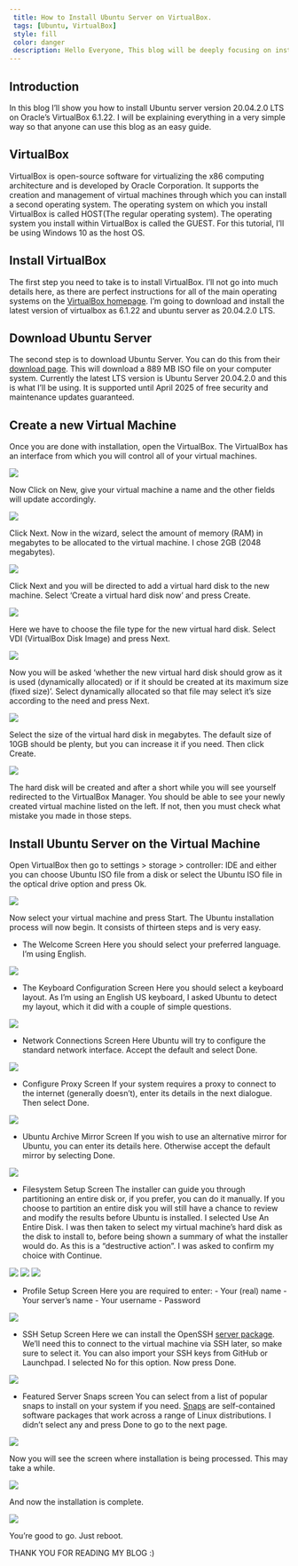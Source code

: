 ```yaml
---
 title: How to Install Ubuntu Server on VirtualBox. 
 tags: [Ubuntu, VirtualBox]
 style: fill
 color: danger
 description: Hello Everyone, This blog will be deeply focusing on installation of Ubuntu server on VirtualBox.
---
```



## Introduction
In this blog I’ll show you how to install Ubuntu server version 20.04.2.0 LTS on Oracle’s VirtualBox 6.1.22. I will be explaining everything in a very simple way so that anyone can use this blog as an easy guide.

## VirtualBox
VirtualBox is open-source software for virtualizing the x86 computing architecture and is developed by Oracle Corporation. It supports the creation and management of virtual machines through which you can install a second operating system.
The operating system on which you install VirtualBox is called HOST(The regular operating system). The operating system you install within VirtualBox is called the GUEST. For this tutorial, I’ll be using Windows 10 as the host OS.

## Install VirtualBox
The first step you need to take is to install VirtualBox. I’ll not go into much details here, as there are perfect instructions for all of the main operating systems on the [VirtualBox homepage](https://www.virtualbox.org/). I’m going to download and install the latest version of virtualbox as 6.1.22 and ubuntu server as 20.04.2.0 LTS.

## Download Ubuntu Server
The second step is to download Ubuntu Server. You can do this from their [download page](https://ubuntu.com/download/desktop). This will download a 889 MB ISO file on your computer system.
Currently the latest LTS version is Ubuntu Server 20.04.2.0 and this is what I’ll be using. It is supported until April 2025 of free security and maintenance updates guaranteed.

## Create a new Virtual Machine 
Once you are done with installation, open the VirtualBox. The VirtualBox has an interface from which you will control all of your virtual machines.

<img src="/assets/images/vb1.png">

Now Click on New, give your virtual machine a name and the other fields will update accordingly.

<img src="/assets/images/vb2.png">


Click Next. Now in the wizard, select the amount of memory (RAM) in megabytes to be allocated to the virtual machine. I chose 2GB (2048 megabytes).

<img src="/assets/images/vb3.png">

Click Next and you will be directed to add a virtual hard disk to the new machine. Select ‘Create a virtual hard disk now’ and press Create.

<img src="/assets/images/vb4.png">

Here we have to choose the file type for the new virtual hard disk. Select VDI (VirtualBox Disk Image) and press Next.

<img src="/assets/images/vb5.png">

Now you will be asked ‘whether the new virtual hard disk should grow as it is used (dynamically allocated) or if it should be created at its maximum size (fixed size)’. Select dynamically allocated so that file may select it’s size according to the need and press Next.

<img src="/assets/images/vb6.png">

Select the size of the virtual hard disk in megabytes. The default size of 10GB should be plenty, but you can increase it if you need. Then click Create.

<img src="/assets/images/vb7.png">

The hard disk will be created and after a short while you will see yourself redirected to the VirtualBox Manager. You should be able to see your newly created virtual machine listed on the left. If not, then you must check what mistake you made in those steps.


## Install Ubuntu Server on the Virtual Machine

Open VirtualBox then go to settings > storage > controller: IDE and either you can choose Ubuntu ISO file from a disk or select the Ubuntu ISO file in the optical drive option and press Ok.

<img src="/assets/images/vb8.png">

Now select your virtual machine and press Start.
The Ubuntu installation process will now begin. It consists of thirteen steps and is very easy.
- The Welcome Screen
Here you should select your preferred language. I’m using English.

<img src="/assets/images/vb9.png">

- The Keyboard Configuration Screen
Here you should select a keyboard layout. As I’m using an English US keyboard, I asked Ubuntu to detect my layout, which it did with a couple of simple questions.

<img src="/assets/images/vb10.png">

- Network Connections Screen
Here Ubuntu will try to configure the standard network interface. Accept the default and select Done.

<img src="/assets/images/vb11.png">

- Configure Proxy Screen
If your system requires a proxy to connect to the internet (generally doesn’t), enter its details in the next dialogue. Then select Done.

<img src="/assets/images/vb12.png">

- Ubuntu Archive Mirror Screen
If you wish to use an alternative mirror for Ubuntu, you can enter its details here. Otherwise accept the default mirror by selecting Done.

<img src="/assets/images/vb13.png">

- Filesystem Setup Screen
The installer can guide you through partitioning an entire disk or, if you prefer, you can do it manually. If you choose to partition an entire disk you will still have a chance to review and modify the results before Ubuntu is installed. I selected Use An Entire Disk.
I was then taken to select my virtual machine’s hard disk as the disk to install to, before being shown a summary of what the installer would do. As this is a “destructive action”. I was asked to confirm my choice with Continue.

<img src="/assets/images/vb14.png">

<img src="/assets/images/vb15.png">

<img src="/assets/images/vb16.png">

- Profile Setup Screen
Here you are required to enter:
         - Your (real) name
         - Your server’s name
         - Your username
         - Password 

<img src="/assets/images/vb17.png">
 
- SSH Setup Screen
Here we can install the OpenSSH [server package](https://help.ubuntu.com/lts/serverguide/openssh-server.html). We’ll need this to connect to the virtual machine via SSH later, so make sure to select it.
You can also import your SSH keys from GitHub or Launchpad. I selected No for this option. Now press Done.

<img src="/assets/images/vb18.png">
 
- Featured Server Snaps screen
You can select from a list of popular snaps to install on your system if you need. [Snaps](https://tutorials.ubuntu.com/tutorial/basic-snap-usage#0) are self-contained software packages that work across a range of Linux distributions. I didn’t select any and press Done to go to the next page.

<img src="/assets/images/vb19.png">

Now you will see the screen where  installation is being processed. This may take a while.

<img src="/assets/images/vb20.png">

And now the installation is complete.

<img src="/assets/images/vb21.png">

You’re good to go. Just reboot.

THANK YOU FOR READING MY BLOG :)

